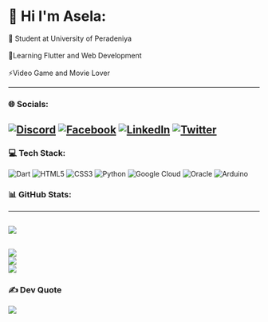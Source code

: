 # 💫 Hi I'm Asela:
🔭 Student at University of Peradeniya<br><br>🌱Learning Flutter and Web Development<br><br>⚡️Video Game and Movie Lover

---
### 🌐 Socials:
[![Discord](https://img.shields.io/badge/Discord-%237289DA.svg?logo=discord&logoColor=white)](htttps://discord.gg/Asela#3121) [![Facebook](https://img.shields.io/badge/Facebook-%231877F2.svg?logo=Facebook&logoColor=white)](https://facebook.com/Asela.premawansha) [![LinkedIn](https://img.shields.io/badge/LinkedIn-%230077B5.svg?logo=linkedin&logoColor=white)](https://linkedin.com/in/aselahemantha) [![Twitter](https://img.shields.io/badge/Twitter-%231DA1F2.svg?logo=Twitter&logoColor=white)](https://twitter.com/aselahemantha) 
---
### 💻 Tech Stack:
![Dart](https://img.shields.io/badge/dart-%230175C2.svg?style=for-the-badge&logo=dart&logoColor=white) ![HTML5](https://img.shields.io/badge/html5-%23E34F26.svg?style=for-the-badge&logo=html5&logoColor=white) ![CSS3](https://img.shields.io/badge/css3-%231572B6.svg?style=for-the-badge&logo=css3&logoColor=white) ![Python](https://img.shields.io/badge/python-3670A0?style=for-the-badge&logo=python&logoColor=ffdd54) ![Google Cloud](https://img.shields.io/badge/Google%20Cloud-%234285F4.svg?style=for-the-badge&logo=google-cloud&logoColor=white) ![Oracle](https://img.shields.io/badge/Oracle-F80000?style=for-the-badge&logo=oracle&logoColor=white) ![Arduino](https://img.shields.io/badge/-Arduino-00979D?style=for-the-badge&logo=Arduino&logoColor=white)
### 📊 GitHub Stats:
---
[![](https://visitcount.itsvg.in/api?id=aselahemantha&icon=0&color=1)](https://visitcount.itsvg.in)
---
![](https://github-readme-stats.vercel.app/api?username=aselahemantha&theme=blueberry&hide_border=false&include_all_commits=false&count_private=false)<br/>
![](https://github-readme-streak-stats.herokuapp.com/?user=aselahemantha&theme=blueberry&hide_border=false)<br/>
![](https://github-readme-stats.vercel.app/api/top-langs/?username=aselahemantha&theme=blueberry&hide_border=false&include_all_commits=false&count_private=false&layout=compact)
---
### ✍️ Dev Quote
![](https://quotes-github-readme.vercel.app/api?type=horizontal&theme=light)

